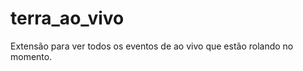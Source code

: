 terra_ao_vivo
=============

Extensão para ver todos os eventos de ao vivo que estão rolando no momento.
